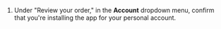 1. Under "Review your order," in the **Account** dropdown menu, confirm that you're installing the app for your personal account.
